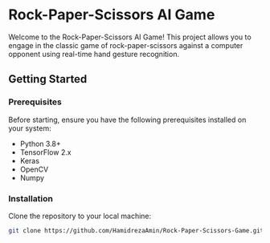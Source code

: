 # Rock-Paper-Scissors AI Game

Welcome to the Rock-Paper-Scissors AI Game! This project allows you to engage in the classic game of rock-paper-scissors against a computer opponent using real-time hand gesture recognition.

## Getting Started

### Prerequisites

Before starting, ensure you have the following prerequisites installed on your system:

- Python 3.8+
- TensorFlow 2.x
- Keras
- OpenCV
- Numpy

### Installation

Clone the repository to your local machine:

```bash
git clone https://github.com/HamidrezaAmin/Rock-Paper-Scissors-Game.git



